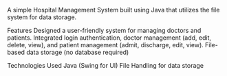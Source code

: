 A simple Hospital Management System built using Java that utilizes the file system for data storage.

Features
Designed a user-friendly system for managing doctors and patients.
Integrated login authentication, doctor management (add, edit, delete, view), and patient management (admit, discharge, edit, view).
File-based data storage (no database required)

Technologies Used
Java (Swing for UI)
File Handling for data storage
